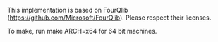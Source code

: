 This implementation is based on FourQlib (https://github.com/Microsoft/FourQlib). Please respect their licenses.  

To make, run make ARCH=x64 for 64 bit machines. 
